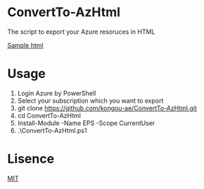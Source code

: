 # ConvertTo-AzHtml

The script to export your Azure resoruces in HTML

[Sample html](https://blog.aimless.jp/sample.html)

# Usage

1. Login Azure by PowerShell
2. Select your subscription which you want to export
3. git clone https://github.com/kongou-ae/ConvertTo-AzHtml.git
4. cd ConvertTo-AzHtml
5. Install-Module -Name EPS -Scope CurrentUser
6. .\ConvertTo-AzHtml.ps1

# Lisence

[MIT](LICENSE)